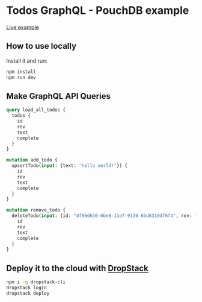 # Todos GraphQL - PouchDB example

[Live example](https://subkit-todos-api.cloud.dropstack.run/graphql)

## How to use locally

Install it and run:

```bash
npm install
npm run dev
```

## Make GraphQL API Queries

```graphql
query load_all_todos {
  todos {
    id
    rev
    text
    complete
  }
}

mutation add_todo {
  upsertTodo(input: {text: "hello world!"}) {
    id
    rev
    text
    complete
  }
}

mutation remove_todo {
  deleteTodo(input: {id: "df86d630-6be8-11e7-9130-6bd8310df6f4", rev: "1-f3347d53ed554ca79a37b87a7d85eeb5"}) {
    id
    rev
    text
    complete
  }
}
```

## Deploy it to the cloud with [DropStack](https://dropstack.run)

```bash
npm i -g dropstack-cli
dropstack login
dropstack deploy
```